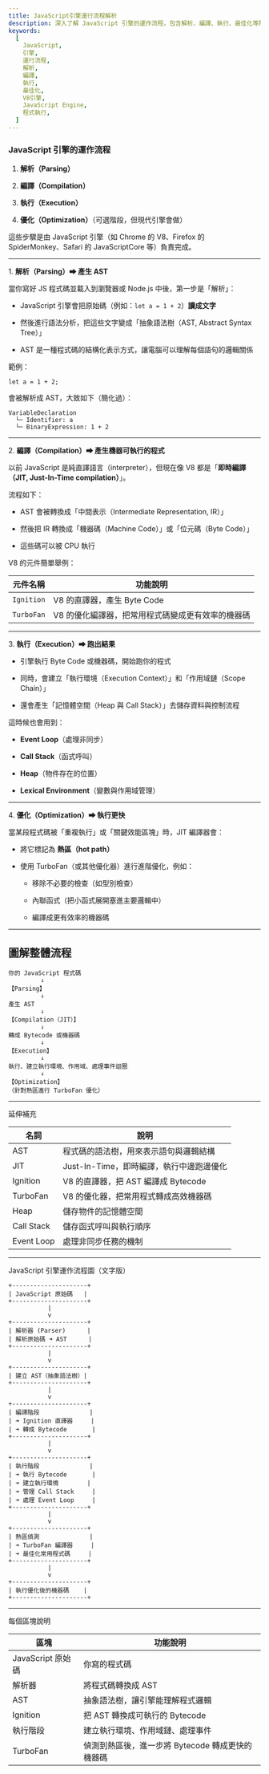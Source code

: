 ```yaml
---
title: JavaScript引擎運行流程解析
description: 深入了解 JavaScript 引擎的運作流程，包含解析、編譯、執行、最佳化等階段的詳細機制
keywords:
  [
    JavaScript,
    引擎,
    運行流程,
    解析,
    編譯,
    執行,
    最佳化,
    V8引擎,
    JavaScript Engine,
    程式執行,
  ]
---
```


### JavaScript 引擎的運作流程

1. **解析（Parsing）**

2. **編譯（Compilation）**

3. **執行（Execution）**

4. **優化（Optimization）**（可選階段，但現代引擎會做）

這些步驟是由 JavaScript 引擎（如 Chrome 的 V8、Firefox 的 SpiderMonkey、Safari 的 JavaScriptCore 等）負責完成。

---

1\. **解析（Parsing）➡ 產生 AST**

當你寫好 JS 程式碼並載入到瀏覽器或 Node.js 中後，第一步是「解析」：

- JavaScript 引擎會把原始碼（例如：`let a = 1 + 2`）**讀成文字**

- 然後進行語法分析，把這些文字變成「抽象語法樹（AST, Abstract Syntax Tree）」

- AST 是一種程式碼的結構化表示方式，讓電腦可以理解每個語句的邏輯關係

範例：

```
let a = 1 + 2;

```

會被解析成 AST，大致如下（簡化過）：

```
VariableDeclaration
  └─ Identifier: a
  └─ BinaryExpression: 1 + 2

```

---

2\. **編譯（Compilation）➡ 產生機器可執行的程式**

以前 JavaScript 是純直譯語言（interpreter），但現在像 V8 都是「**即時編譯（JIT, Just-In-Time compilation）**」。

流程如下：

- AST 會被轉換成「中間表示（Intermediate Representation, IR）」

- 然後把 IR 轉換成「機器碼（Machine Code）」或「位元碼（Byte Code）」

- 這些碼可以被 CPU 執行

V8 的元件簡單舉例：

| 元件名稱   | 功能說明                                          |
| ---------- | ------------------------------------------------- |
| `Ignition` | V8 的直譯器，產生 Byte Code                       |
| `TurboFan` | V8 的優化編譯器，把常用程式碼變成更有效率的機器碼 |

---

3\. **執行（Execution）➡ 跑出結果**

- 引擎執行 Byte Code 或機器碼，開始跑你的程式

- 同時，會建立「執行環境（Execution Context）」和「作用域鏈（Scope Chain）」

- 還會產生「記憶體空間（Heap 與 Call Stack）」去儲存資料與控制流程

這時候也會用到：

- **Event Loop**（處理非同步）

- **Call Stack**（函式呼叫）

- **Heap**（物件存在的位置）

- **Lexical Environment**（變數與作用域管理）

---

4\. **優化（Optimization）➡ 執行更快**

當某段程式碼被「重複執行」或「關鍵效能區塊」時，JIT 編譯器會：

- 將它標記為 **熱區（hot path）**

- 使用 TurboFan（或其他優化器）進行進階優化，例如：

  - 移除不必要的檢查（如型別檢查）

  - 內聯函式（把小函式展開塞進主要邏輯中）

  - 編譯成更有效率的機器碼

---

## 圖解整體流程

```
你的 JavaScript 程式碼
         ↓
【Parsing】
         ↓
產生 AST
         ↓
【Compilation（JIT）】
         ↓
轉成 Bytecode 或機器碼
         ↓
【Execution】
         ↓
執行、建立執行環境、作用域、處理事件迴圈
         ↓
【Optimization】
（針對熱區進行 TurboFan 優化）

```

---

延伸補充

| 名詞       | 說明                                     |
| ---------- | ---------------------------------------- |
| AST        | 程式碼的語法樹，用來表示語句與邏輯結構   |
| JIT        | Just-In-Time，即時編譯，執行中邊跑邊優化 |
| Ignition   | V8 的直譯器，把 AST 編譯成 Bytecode      |
| TurboFan   | V8 的優化器，把常用程式轉成高效機器碼    |
| Heap       | 儲存物件的記憶體空間                     |
| Call Stack | 儲存函式呼叫與執行順序                   |
| Event Loop | 處理非同步任務的機制                     |

---

JavaScript 引擎運作流程圖（文字版）

```
+---------------------+
| JavaScript 原始碼   |
+---------------------+
           |
           v
+---------------------+
| 解析器 (Parser)      |
| 解析原始碼 ➜ AST      |
+---------------------+
           |
           v
+---------------------+
| 建立 AST（抽象語法樹）|
+---------------------+
           |
           v
+---------------------+
| 編譯階段              |
| ➜ Ignition 直譯器     |
| ➜ 轉成 Bytecode       |
+---------------------+
           |
           v
+---------------------+
| 執行階段              |
| ➜ 執行 Bytecode       |
| ➜ 建立執行環境        |
| ➜ 管理 Call Stack     |
| ➜ 處理 Event Loop     |
+---------------------+
           |
           v
+---------------------+
| 熱區偵測              |
| ➜ TurboFan 編譯器     |
| ➜ 最佳化常用程式碼     |
+---------------------+
           |
           v
+---------------------+
| 執行優化後的機器碼    |
+---------------------+

```

---

每個區塊說明

| 區塊              | 功能說明                                         |
| ----------------- | ------------------------------------------------ |
| JavaScript 原始碼 | 你寫的程式碼                                     |
| 解析器            | 將程式碼轉換成 AST                               |
| AST               | 抽象語法樹，讓引擎能理解程式邏輯                 |
| Ignition          | 把 AST 轉換成可執行的 Bytecode                   |
| 執行階段          | 建立執行環境、作用域鏈、處理事件                 |
| TurboFan          | 偵測到熱區後，進一步將 Bytecode 轉成更快的機器碼 |
